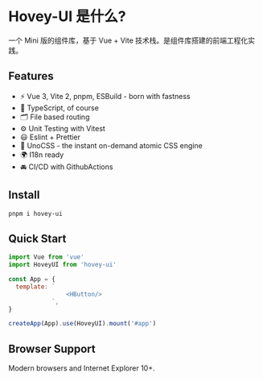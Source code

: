 # Hovey-UI 是什么?

一个 Mini 版的组件库，基于 Vue + Vite 技术栈。是组件库搭建的前端工程化实践。

## Features

- ⚡️ Vue 3, Vite 2, pnpm, ESBuild - born with fastness
- 🦾 TypeScript, of course
- 🗂 File based routing
- ⚙️ Unit Testing with Vitest
- 😃 Eslint + Prettier
- 🎨 UnoCSS - the instant on-demand atomic CSS engine
- 🌍 I18n ready
- 🚘 CI/CD with GithubActions

## Install

```bash
pnpm i hovey-ui
```

## Quick Start

```js
import Vue from 'vue'
import HoveyUI from 'hovey-ui'

const App = {
  template: `
                <HButton/>
            `,
}

createApp(App).use(HoveyUI).mount('#app')
```

## Browser Support

Modern browsers and Internet Explorer 10+.

